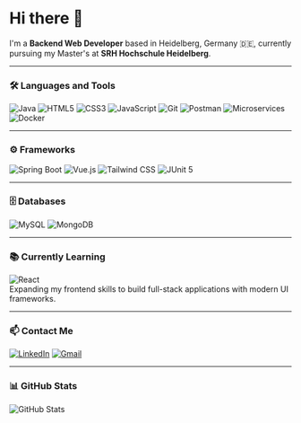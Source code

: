 # Hi there 👋  
I'm a **Backend Web Developer** based in Heidelberg, Germany 🇩🇪, currently pursuing my Master's at **SRH Hochschule Heidelberg**.

---

### 🛠️ Languages and Tools

![Java](https://img.shields.io/badge/-Java-007396?logo=java&logoColor=white)
![HTML5](https://img.shields.io/badge/-HTML5-E34F26?logo=html5&logoColor=white)
![CSS3](https://img.shields.io/badge/-CSS3-1572B6?logo=css3&logoColor=white)
![JavaScript](https://img.shields.io/badge/-JavaScript-F7DF1E?logo=javascript&logoColor=black)
![Git](https://img.shields.io/badge/-Git-F05032?logo=git&logoColor=white)
![Postman](https://img.shields.io/badge/-Postman-FF6C37?logo=postman&logoColor=white)
![Microservices](https://img.shields.io/badge/-Microservices-FF6C37?logo=microgen&logoColor=white)
![Docker](https://img.shields.io/badge/-Docker-2496ED?logo=docker&logoColor=white)

---

### ⚙️ Frameworks

![Spring Boot](https://img.shields.io/badge/-Spring%20Boot-6DB33F?logo=springboot&logoColor=white)
![Vue.js](https://img.shields.io/badge/-Vue.js-4FC08D?logo=vue.js&logoColor=white)
![Tailwind CSS](https://img.shields.io/badge/-Tailwind%20CSS-38B2AC?logo=tailwind-css&logoColor=white)
![JUnit 5](https://img.shields.io/badge/-JUnit%205-25A162?logo=junit5&logoColor=white)

---

### 🗄️ Databases

![MySQL](https://img.shields.io/badge/-MySQL-4479A1?logo=mysql&logoColor=white)
![MongoDB](https://img.shields.io/badge/-MongoDB-47A248?logo=mongodb&logoColor=white)

---

### 📚 Currently Learning

![React](https://img.shields.io/badge/-React-61DAFB?logo=react&logoColor=black)  
Expanding my frontend skills to build full-stack applications with modern UI frameworks.

---

### 📫 Contact Me

[![LinkedIn](https://img.shields.io/badge/-LinkedIn-blue?logo=linkedin)](https://www.linkedin.com/in/pramukh-prakash)
[![Gmail](https://img.shields.io/badge/-Gmail-red?logo=gmail)](mailto:pramukhp35@gmail.com)

---

### 📊 GitHub Stats

![GitHub Stats](https://github-readme-stats.vercel.app/api?username=PramukhPrakash17&show_icons=true&theme=radical)
